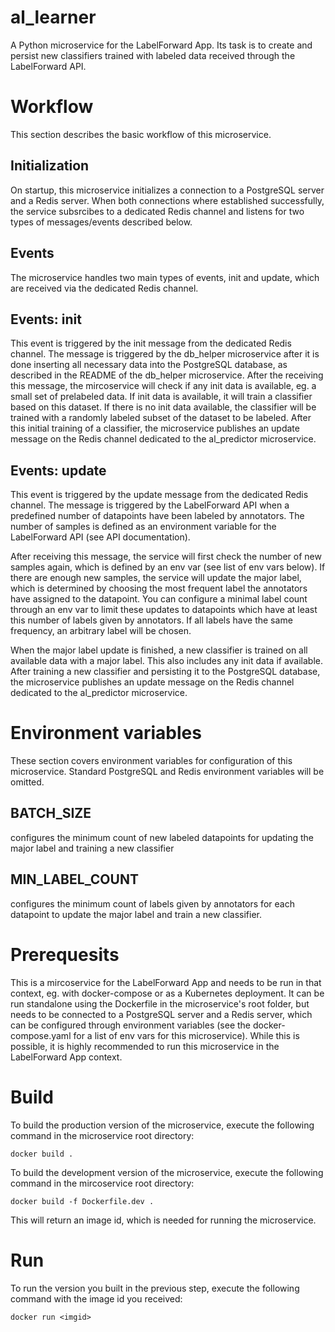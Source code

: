 # al_learner

A Python microservice for the LabelForward App. Its task is to create and persist new classifiers trained with labeled data received through the LabelForward API. 

# Workflow

This section describes the basic workflow of this microservice. 

## Initialization

On startup, this microservice initializes a connection to a PostgreSQL server and a Redis server. When both connections where established successfully, the service subsrcibes to a dedicated Redis channel and 
listens for two types of messages/events described below.

## Events

The microservice handles two main types of events, init and update, which are received via the dedicated
Redis channel.

## Events: init

This event is triggered by the init message from the dedicated Redis channel. The message is triggered by the db_helper microservice after it is done inserting all necessary data into the PostgreSQL database, as described in the README of the db_helper microservice. After the receiving this message, the mircoservice will check if any init data is available, eg. a small set of prelabeled data. If init data
is available, it will train a classifier based on this dataset. If there is no init data available, the
classifier will be trained with a randomly labeled subset of the dataset to be labeled. After this initial training of a classifier, the microservice publishes an update message on the Redis channel dedicated to the al_predictor microservice.

## Events: update

This event is triggered by the update message from the dedicated Redis channel. The message is triggered by the LabelForward API when a predefined number of datapoints have been labeled by annotators. The number of samples is defined as an environment variable for the LabelForward API (see API documentation).


After receiving this message, the service will first check the number of new samples again, which is defined by an env var (see list of env vars below). If there are enough new samples, the service will update the major label, which is determined by choosing the most frequent label the annotators have assigned to the datapoint. You can configure a minimal label count through an env var to limit these updates to datapoints which have at least this number of labels given by annotators. If all labels have the same frequency, an arbitrary label will be chosen. 

When the major label update is finished, a new classifier is trained on all available data with a major label. This also includes any init data if available. After training a new classifier and persisting it to the PostgreSQL database, the microservice publishes an update message on the Redis channel dedicated to the al_predictor microservice.

# Environment variables

These section covers environment variables for configuration of this microservice. Standard PostgreSQL and Redis environment variables will be omitted.

## BATCH_SIZE

configures the minimum count of new labeled datapoints for updating the major label and training a new classifier

## MIN_LABEL_COUNT

configures the minimum count of labels given by annotators for each datapoint to update the major label and train a new classifier.

# Prerequesits

This is a mircoservice for the LabelForward App and needs to be run in that context, eg. with docker-compose or as a Kubernetes deployment. It can be run standalone using the Dockerfile in the microservice's root folder, 
but needs to be connected to a PostgreSQL server and a Redis server, which can be configured through environment variables (see the docker-compose.yaml for a list of env vars for this microservice). While this is possible,
it is highly recommended to run this microservice in the LabelForward App context.

# Build

To build the production version of the microservice, execute the following command in the microservice root directory:
```shell
docker build .
```

To build the development version of the microservice, execute the following command in the mircoservice root directory:
```shell
docker build -f Dockerfile.dev .
```
This will return an image id, which is needed for running the microservice.

# Run

To run the version you built in the previous step, execute the following command with the image id you received:
```shell
docker run <imgid>
```
